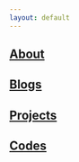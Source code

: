 ```yaml
---
layout: default
---
```


## [About](/about)

## [Blogs](blogs/)

## [Projects](projects)

## [Codes](/codes/)
